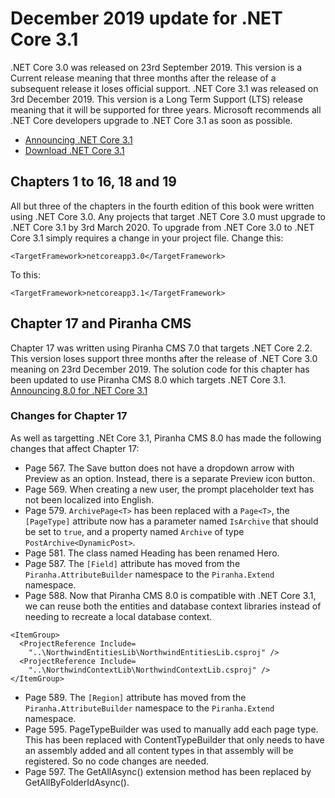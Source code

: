 # December 2019 update for .NET Core 3.1
.NET Core 3.0 was released on 23rd September 2019. This version is a Current release meaning that three months after the release of a subsequent release it loses official support. 
.NET Core 3.1 was released on 3rd December 2019. This version is a Long Term Support (LTS) release meaning that it will be supported for three years. Microsoft recommends all .NET Core developers upgrade to .NET Core 3.1 as soon as possible.
- [Announcing .NET Core 3.1](https://devblogs.microsoft.com/dotnet/announcing-net-core-3-1/)
- [Download .NET Core 3.1](https://dotnet.microsoft.com/download/dotnet-core/3.1)
## Chapters 1 to 16, 18 and 19
All but three of the chapters in the fourth edition of this book were written using .NET Core 3.0. 
Any projects that target .NET Core 3.0 must upgrade to .NET Core 3.1 by 3rd March 2020.
To upgrade from .NET Core 3.0 to .NET Core 3.1 simply requires a change in your project file.
Change this:
```
<TargetFramework>netcoreapp3.0</TargetFramework>
```
To this:
```
<TargetFramework>netcoreapp3.1</TargetFramework>
```
## Chapter 17 and Piranha CMS
Chapter 17 was written using Piranha CMS 7.0 that targets .NET Core 2.2. This version loses support three months after the release of .NET Core 3.0 meaning on 23rd December 2019. 
The solution code for this chapter has been updated to use Piranha CMS 8.0 which targets .NET Core 3.1.
[Announcing 8.0 for .NET Core 3.1](http://piranhacms.org/blog/announcing-80-for-net-core-31)
### Changes for Chapter 17
As well as targetting .NEt Core 3.1, Piranha CMS 8.0 has made the following changes that affect Chapter 17:
- Page 567. The Save button does not have a dropdown arrow with Preview as an option. Instead, there is a separate Preview icon button.
- Page 569. When creating a new user, the prompt placeholder text has not been localized into English.
- Page 579. `ArchivePage<T>` has been replaced with a `Page<T>`, the `[PageType]` attribute now has a parameter named `IsArchive` that should be set to `true`, and a property named `Archive` of type `PostArchive<DynamicPost>`. 
- Page 581. The class named Heading has been renamed Hero.
- Page 587. The `[Field]` attribute has moved from the `Piranha.AttributeBuilder` namespace to the `Piranha.Extend` namespace.
- Page 588. Now that Piranha CMS 8.0 is compatible with .NET Core 3.1, we can reuse both the entities and database context libraries instead of needing to recreate a local database context.
```
<ItemGroup>
  <ProjectReference Include=
    "..\NorthwindEntitiesLib\NorthwindEntitiesLib.csproj" />
  <ProjectReference Include=
    "..\NorthwindContextLib\NorthwindContextLib.csproj" />
</ItemGroup>
```
- Page 589. The `[Region]` attribute has moved from the `Piranha.AttributeBuilder` namespace to the `Piranha.Extend` namespace.
- Page 595. PageTypeBuilder was used to manually add each page type. This has been replaced with ContentTypeBuilder that only needs to have an assembly added and all content types in that assembly will be registered. So no code changes are needed.
- Page 597. The GetAllAsync() extension method has been replaced by GetAllByFolderIdAsync().
